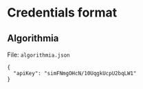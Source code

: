 # Credentials format

## Algorithmia

File: `algorithmia.json`

```
{
  "apiKey": "simFNmgOHcN/10UqgkUcpU2bqLW1"
}
```
